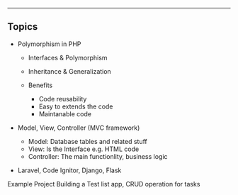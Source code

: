 -------------
Topics
-------------

- Polymorphism in PHP
    - Interfaces & Polymorphism
    - Inheritance & Generalization
    
    - Benefits
        - Code reusability
        - Easy to extends the code
        - Maintanable code



- Model, View, Controller (MVC framework)
    - Model: Database tables and related stuff
    - View: Is the Interface e.g. HTML code
    - Controller: The main functionlity, business logic

- Laravel, Code Ignitor, Django, Flask

Example Project
Building a Test list app, CRUD operation for tasks

